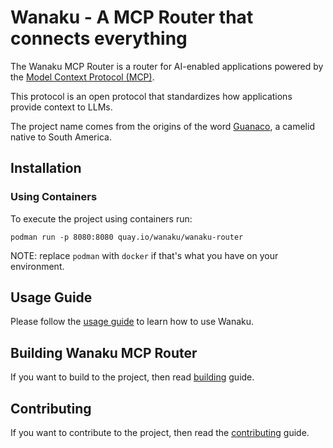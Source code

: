 # Wanaku - A MCP Router that connects everything

The Wanaku MCP Router is a router for AI-enabled applications powered by the [Model Context Protocol (MCP)](https://modelcontextprotocol.io/).

This protocol is an open protocol that standardizes how applications provide context to LLMs. 

The project name comes from the origins of the word [Guanaco](https://en.wikipedia.org/wiki/Guanaco), a camelid native to
South America.

## Installation 

### Using Containers 

To execute the project using containers run: 

```shell
podman run -p 8080:8080 quay.io/wanaku/wanaku-router
```

NOTE: replace `podman` with `docker` if that's what you have on your environment.

## Usage Guide

Please follow the [usage guide](docs/usage.md) to learn how to use Wanaku.

## Building Wanaku MCP Router

If you want to build to the project, then read [building](docs/building.md) guide.

## Contributing 

If you want to contribute to the project, then read the [contributing](docs/contributing.md) guide.

